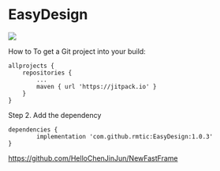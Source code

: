 # EasyDesign
[![](https://jitpack.io/v/rmtic/EasyDesign.svg)](https://jitpack.io/#rmtic/EasyDesign)

How to
To get a Git project into your build:


	allprojects {
		repositories {
			...
			maven { url 'https://jitpack.io' }
		}
	}
Step 2. Add the dependency

	dependencies {
	        implementation 'com.github.rmtic:EasyDesign:1.0.3'
	}

https://github.com/HelloChenJinJun/NewFastFrame
